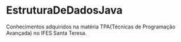 # EstruturaDeDadosJava
Conhecimentos adquiridos na matéria TPA(Técnicas de Programação Avançada) no IFES Santa Teresa.
